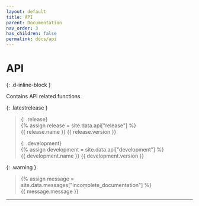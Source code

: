 ```yaml
---
layout: default
title: API
parent: Documentation
nav_order: 3
has_children: false
permalink: docs/api
---
```

# API  
{: .d-inline-block }  

Contains API related functions.  

{: .latestrelease }  
>  
> {: .release}  
> {% assign release = site.data.api["release"] %}  
> {{ release.name }} {{ release.version }}  
>  
> {: .development}  
> {% assign development = site.data.api["development"] %}  
> {{ development.name }} {{ development.version }}  

{: .warning }  
> {% assign message = site.data.messages["incomplete_documentation"] %}  
> {{ message.message }}  


---


